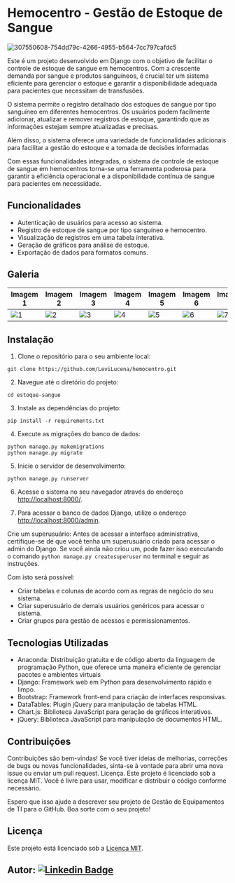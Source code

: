 # Hemocentro - Gestão de Estoque de Sangue

![307550608-754dd79c-4266-4955-b564-7cc797cafdc5](https://github.com/LeviLucena/hemocentro/assets/34045910/88c6a127-a054-4b6f-9324-7783c84ab6ac)

Este é um projeto desenvolvido em Django com o objetivo de facilitar o controle de estoque de sangue em hemocentros. Com a crescente demanda por sangue e produtos sanguíneos, é crucial ter
um sistema eficiente para gerenciar o estoque e garantir a disponibilidade adequada para pacientes que necessitam de transfusões.

O sistema permite o registro detalhado dos estoques de sangue por tipo sanguíneo em diferentes hemocentros. Os usuários podem facilmente adicionar, atualizar e remover registros de estoque,
garantindo que as informações estejam sempre atualizadas e precisas.

Além disso, o sistema oferece uma variedade de funcionalidades adicionais para facilitar a gestão do estoque e a tomada de decisões informadas

Com essas funcionalidades integradas, o sistema de controle de estoque de sangue em hemocentros torna-se uma ferramenta poderosa para garantir a eficiência operacional e a disponibilidade
contínua de sangue para pacientes em necessidade.

## Funcionalidades

- Autenticação de usuários para acesso ao sistema.
- Registro de estoque de sangue por tipo sanguíneo e hemocentro.
- Visualização de registros em uma tabela interativa.
- Geração de gráficos para análise de estoque.
- Exportação de dados para formatos comuns.

## Galeria

| Imagem 1 | Imagem 2 | Imagem 3 | Imagem 4 | Imagem 5 | Imagem 6 | Imagem 7 |
| ---------| ---------| ---------| ---------| ---------| ---------| ---------|
| ![1](https://github.com/LeviLucena/hemocentro/assets/34045910/2460a12e-3b3d-4bfb-aa6a-5ae7577d3503) | ![2](https://github.com/LeviLucena/hemocentro/assets/34045910/38ef48b7-5a33-4d82-9492-012f1ad0626e) | ![3](https://github.com/LeviLucena/hemocentro/assets/34045910/a4ff15db-8cc7-4028-9341-30f9e4f78647) | ![4](https://github.com/LeviLucena/hemocentro/assets/34045910/ceb2d016-20a9-43ae-b1a9-13e2eefb5618) | ![5](https://github.com/LeviLucena/hemocentro/assets/34045910/17b1f603-6c3f-4626-a55d-b34240291119) | ![6](https://github.com/LeviLucena/hemocentro/assets/34045910/0e741f4c-7727-402e-921d-2261f99d2297) | ![7](https://github.com/LeviLucena/hemocentro/assets/34045910/dd5846d8-86f4-48e7-9545-fc4d1ec46869) |

## Instalação

1. Clone o repositório para o seu ambiente local:

```
git clone https://github.com/LeviLucena/hemocentro.git
```

2. Navegue até o diretório do projeto:

```
cd estoque-sangue
```

3. Instale as dependências do projeto:

```
pip install -r requirements.txt
```

4. Execute as migrações do banco de dados:

```
python manage.py makemigrations
python manage.py migrate
```

5. Inicie o servidor de desenvolvimento:

```
python manage.py runserver
```

6. Acesse o sistema no seu navegador através do endereço [http://localhost:8000/](http://localhost:8000/).

7. Para acessar o banco de dados Django, utilize o endereço [http://localhost:8000/admin](http://localhost:8000/admin).

Crie um superusuário: Antes de acessar a interface administrativa, certifique-se de que você tenha um superusuário criado para acessar o admin do Django. Se você ainda não criou um, pode fazer isso 
executando o comando ```python manage.py createsuperuser``` no terminal e seguir as instruções.

Com isto será possível:

- Criar tabelas e colunas de acordo com as regras de negócio do seu sistema.
- Criar superusuário de demais usuários genéricos para acessar o sistema.
- Criar grupos para gestão de acessos e permissionamentos.

## Tecnologias Utilizadas

- Anaconda: Distribuição gratuita e de código aberto da linguagem de programação Python, que oferece uma maneira eficiente de gerenciar pacotes e ambientes virtuais
- Django: Framework web em Python para desenvolvimento rápido e limpo.
- Bootstrap: Framework front-end para criação de interfaces responsivas.
- DataTables: Plugin jQuery para manipulação de tabelas HTML.
- Chart.js: Biblioteca JavaScript para geração de gráficos interativos.
- jQuery: Biblioteca JavaScript para manipulação de documentos HTML.

## Contribuições

Contribuições são bem-vindas! Se você tiver ideias de melhorias, correções de bugs ou novas funcionalidades, sinta-se à vontade para abrir uma nova issue ou enviar um pull request.
Licença. Este projeto é licenciado sob a licença MIT. Você é livre para usar, modificar e distribuir o código conforme necessário.

Espero que isso ajude a descrever seu projeto de Gestão de Equipamentos de TI para o GitHub. Boa sorte com o seu projeto!

## Licença

Este projeto está licenciado sob a [Licença MIT](LICENSE).

## Autor: [![Linkedin Badge](https://img.shields.io/badge/-LinkedIn-blue?style=flat-square&logo=Linkedin&logoColor=white&link=https://www.linkedin.com/in/levilucena/)](https://www.linkedin.com/in/levilucena/)

